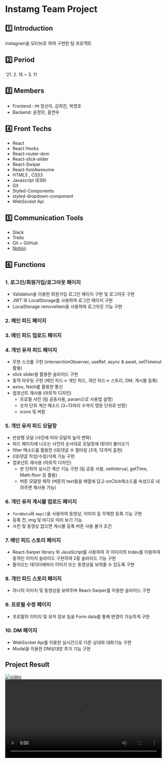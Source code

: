 # Instamg Team Project

## 1️⃣ Introduction
instagram을 모티브로 하여 구현한 팀 프로젝트

## 2️⃣ Period
'21. 2. 15 ~ 3. 11

## 3️⃣ Members
* Frontend : `PM` 정선미, 김희진, 박영호
* Backend: 윤정민, 홍연우

## 4️⃣ Front Techs
* React
* React Hooks
* React-router-dom
* React-slick-slider 
* React-Swiper
* React-fontAwesome
* HTML5 , CSS3
* Javascript (ES6) 
* Git
* Styled-Components
* styled-dropdown-component
* WebSocket Api

## 5️⃣ Communication Tools
- Slack
- Trello
- Git + GitHub
- [Notion](https://www.notion.so/Able-Stor-c8a49debe8974524988f4601c2ec069b)

## 6️⃣ Functions

### 1. 로그인/회원가입/로그아웃 페이지
- Validation을 이용한 회원가입 로그인 페이지 구현 및 로그아웃 구현
-  JWT 와 LocalStorage를 사용하여 로그인 페이지 구현
- LocalStorage removeItem을 사용하여 로그아웃 기능 구현

### 2. 메인 피드 페이지

### 3. 메인 피드 업로드 페이지

### 4. 개인 유저 피드 페이지
- 무한 스크롤 구현 (intersectionObserver, useRef, async & await, setTimeout 활용)
- slick slider을 활용한 슬라이드 구현 
- 동적 라우팅 구현 (메인 피드→ 개인 피드, 개인 피드→ 스토리, DM, 게시물 등록)
- axios, fetch를 활용한 통신
- 컴포넌트 재사용 (아토믹 디자인)
  - 프로필 사진 (팀 공동사용, param으로 사용법 설명)
  - 숫자 단위 계산 메소드 (3~13자리 수까지 영문 단위로 반환)
  - icons 및 버튼

### 5. 개인 유저 피드 모달창
- 반응형 모달 (사진에 따라 모달의 높이 변화)
- 피드 페이지에 나오는 사진의 순서대로 모달창에 데이터 불러오기
- filter 메소드를 활용한 (대)댓글 수 필터링 (3개, 12개씩 출현)
- (대)댓글 작성/수정/삭제 기능 구현
- 컴포넌트 재사용 (아토믹 디자인)
  - 분 단위의 실시간 계산 기능 구현 (팀 공동 사용, setInterval, getTime, Math.floor 등 활용)
  - 버튼 모달창 제작 (버튼의 text들을 배열에 담고 onClick메소드를 속성으로 내려주면 재사용 가능)

### 6. 개인 유저 게시물 업로드 페이지
- `formData`와 `map()`을 사용하여 동영상, 이미지 등 무제한 등록 기능 구현
- 등록 전, img 및 비디오 미리 보기 기능
- 사진 및 동영상 없으면 게시물 등록 버튼 사용 불가 조건

### 7. 메인 피드 스토리 페이지
- React-Swiper library 와 JavaScript를 사용하여 각 이미지의 Index를 이용하여 동적인 이미지 슬라이드 구현하여 2중 슬라이드 기능 구현
- 들어오는 데이터에따라 이미지 또는 동영상을 보여줄 수 있도록 구현

### 8. 개인 피드 스토리 페이지
- 하나의 이미지 및 동영상을 보여주며 React-Swiper를 이용한 슬라이드 구현

### 9. 프로필 수정 페이지
- 프로필의 이미지 및 유저 정보 등을 Form data를 통해 변경이 가능하게 구현

### 10. DM 페이지
-  WebSocket Api를 이용한 실시간으로 다른 상대와 대화기능 구현
-  Modal을 이용한 DM상대방 추가 기능 구현

## Project Result
[![video](https://i.ytimg.com/an_webp/HZbOxALEh_c/mqdefault_6s.webp?du=3000&sqp=CP3c4IIG&rs=AOn4CLDD69LkCfxmmtYVY_cf_1TuB4jbbg)](https://www.youtube.com/watch?v=HZbOxALEh_c)
<video width="100%" src= "https://i.ytimg.com/an_webp/HZbOxALEh_c/mqdefault_6s.webp?du=3000&sqp=CP3c4IIG&rs=AOn4CLDD69LkCfxmmtYVY_cf_1TuB4jbbg" />
